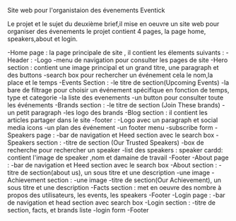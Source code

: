 Site web pour l'organistaion des évenements Eventick

   Le projet et le sujet du deuxième brief,il  mise en oeuvre un site web pour organiser des évenements
   le projet contient 4 pages, la page home, speakers,about et login.

   -Home page : la page principale de site , il contient les élements suivants : 
           -Header : 
                -Logo
                -menu de navigation pour consulter les pages de site
                -Hero section : contient une image principal et un grand titre, une paragraph et des buttons
                -search box pour rechercher un événement cela le nom,la place et le temps
           -Events Section :
                -le titre de section(Upcoming Events)
                -la bare de filtrage pour choisir un événement spécifique en fonction de temps, type et categorie
                -la liste des evenements
                -un button pour consulter toute les événements
           -Brands section :
                -le titre de section (Join These brands)
                -un petit paragraph
                -les logo des brands
           -Blog section : il contient les articles partager dans le site
           -footer :
                -Logo avec un paragraph et social media icons
                -un plan des événement
                -un footer menu
                -subscribe form
    -Speakers page :
            -bar de navigation et Heed section avec le search box
            -Speakers section :
                -titre de section (Our Trusted Speakers)
                -box de recherche pour rechercher un speaker
                -list des speakers :
                      speaker cardd: contient l'image de speaker ,nom et damaine de travail
            -Footer
    -About page :
            -bar de navigation et Heed section avec le search box
            -About section : 
                 -titre de section(about us), un sous titre et une description
                 -une image
            -Achievement section :
                 -une image
                 -titre de section(Our Achievement), un sous titre et une description
            -Facts section : met en oeuvre des nombre à propos des utilisateurs, les events, les speakers
            -Footer
    -Login page : 
            -bar de navigation et head section avec search box
            -Login section : 
                  -titre de section, facts, et brands liste
                  -login form
            -Footer
    

